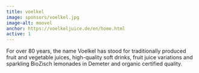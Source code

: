 ```yaml
---
title: voelkel
image: sponsors/voelkel.jpg
image-alt: moovel
anchor: https://voelkeljuice.de/en/home.html
active: 1
---
```



For over 80 years, the name Voelkel has stood for traditionally produced fruit and vegetable juices, high-quality soft drinks, fruit juice variations and sparkling BioZisch lemonades in Demeter and organic certified quality.